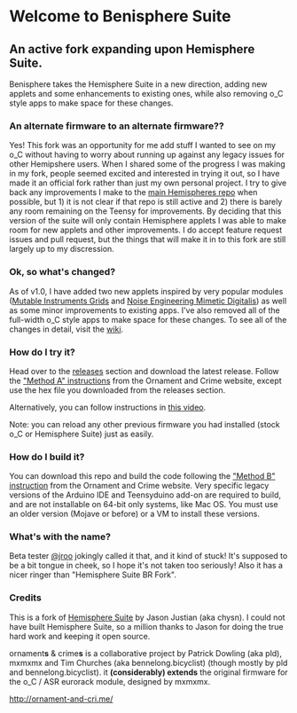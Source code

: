 Welcome to Benisphere Suite
===

## An active fork expanding upon Hemisphere Suite.

Benisphere takes the Hemisphere Suite in a new direction, adding new applets and some enhancements to existing ones, while also removing o_C style apps to make space for these changes.

### An alternate firmware to an alternate firmware??

Yes! This fork was an opportunity for me add stuff I wanted to see on my o_C without having to worry about running up against any legacy issues for other Hemipshere users. When I shared some of the progress I was making in my fork, people seemed excited and interested in trying it out, so I have made it an official fork rather than just my own personal project. I try to give back any improvements I make to the [main Hemispheres repo](https://github.com/Chysn/O_C-HemisphereSuite) when possible, but 1) it is not clear if that repo is still active and 2) there is barely any room remaining on the Teensy for improvements. By deciding that this version of the suite will only contain Hemisphere applets I was able to make room for new applets and other improvements. I do accept feature request issues and pull request, but the things that will make it in to this fork are still largely up to my discression.

### Ok, so what's changed?

As of v1.0, I have added two new applets inspired by very popular modules ([Mutable Instruments Grids](https://mutable-instruments.net/modules/grids/) and [Noise Engineering Mimetic Digitalis](https://noiseengineering.us/products/mimetic-digitalis)) as well as some minor improvements to existing apps. I've also removed all of the full-width o_C style apps to make space for these changes. To see all of the changes in detail, visit the [wiki](https://github.com/benirose/O_C-BenisphereSuite/wiki).

### How do I try it?

Head over to the [releases](https://github.com/benirose/O_C-BenisphereSuite/releases) section and download the latest release. Follow the ["Method A" instructions](https://ornament-and-cri.me/firmware/#method_a) from the Ornament and Crime website, except use the hex file you downloaded from the releases section.

Alternatively, you can follow instructions in [this video](https://www.youtube.com/watch?v=dg_acylaMZU).

Note: you can reload any other previous firmware you had installed (stock o_C or Hemisphere Suite) just as easily.

### How do I build it?

You can download this repo and build the code following the ["Method B" instruction](https://ornament-and-cri.me/firmware/#method_b) from the Ornament and Crime website. Very specific legacy versions of the Arduino IDE and Teensyduino add-on are required to build, and are not installable on 64-bit only systems, like Mac OS. You must use an older version (Mojave or before) or a VM to install these versions.

### What's with the name?

Beta tester [@jroo](https://github.com/jroo) jokingly called it that, and it kind of stuck! It's supposed to be a bit tongue in cheek, so I hope it's not taken too seriously! Also it has a nicer ringer than "Hemisphere Suite BR Fork".

### Credits

This is a fork of [Hemisphere Suite](https://github.com/Chysn/O_C-HemisphereSuite) by Jason Justian (aka chysn). I could not have built Hemisphere Suite, so a million thanks to Jason for doing the true hard work and keeping it open source.

ornament**s** & crime**s** is a collaborative project by Patrick Dowling (aka pld), mxmxmx and Tim Churches (aka bennelong.bicyclist) (though mostly by pld and bennelong.bicyclist). it **(considerably) extends** the original firmware for the o_C / ASR eurorack module, designed by mxmxmx.

http://ornament-and-cri.me/
